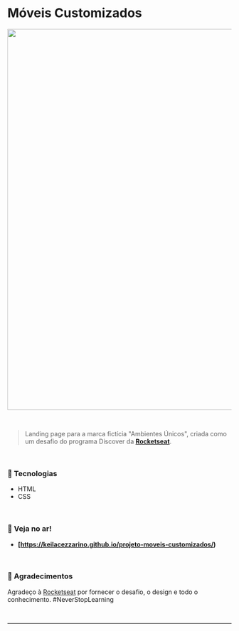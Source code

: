 # Móveis Customizados 

<p align="center">
  
  <img width="1496" height="858" alt="image" src="https://github.com/user-attachments/assets/04a63e21-a83d-4acf-a11c-579770601a03" />



</p>

<br>

> Landing page para a marca fictícia "Ambientes Únicos", criada como um desafio do programa Discover da **[Rocketseat](https://www.rocketseat.com.br/)**.

<br>

### 🚀 Tecnologias

- HTML
- CSS

<br>

### 🔗 Veja no ar!

- **[https://keilacezzarino.github.io/projeto-moveis-customizados/)**

<br>

### 🙏 Agradecimentos

Agradeço à [Rocketseat](https://www.rocketseat.com.br/) por fornecer o desafio, o design e todo o conhecimento. #NeverStopLearning

<br>

---
